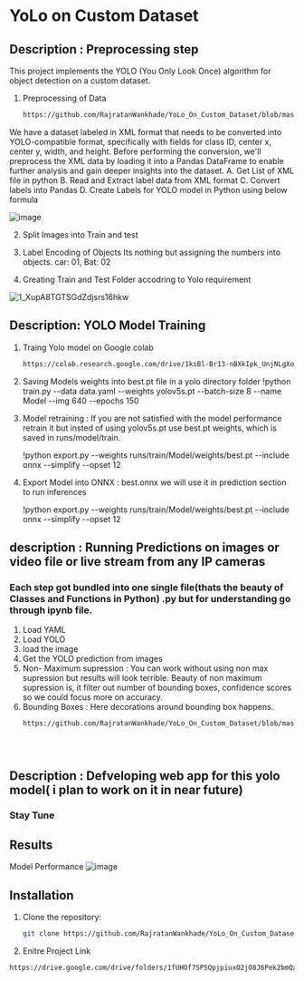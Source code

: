 # YoLo on Custom Dataset

## Description : Preprocessing step
This project implements the YOLO (You Only Look Once) algorithm for object detection on a custom dataset. 
1. Preprocessing of Data
   ```bash
   https://github.com/RajratanWankhade/YoLo_On_Custom_Dataset/blob/master/1_datapreparation/01_extract_object_info_xml.ipynb

We have a dataset labeled in XML format that needs to be converted into YOLO-compatible format, specifically with fields for class ID, center x, center y, width, and height. Before performing the conversion, we'll preprocess the XML data by loading it into a Pandas DataFrame to enable further analysis and gain deeper insights into the dataset.
            A. Get List of XML file in python
            B. Read and Extract label data from XML format
            C. Convert labels into Pandas
            D. Create Labels for YOLO model in Python using below formula 




   ![image](https://github.com/user-attachments/assets/8143a78f-678f-4e93-8e42-30ade68f0c44)


2. Split Images into Train and test

3. Label Encoding of Objects
   Its nothing but assigning the numbers into objects. car: 01, Bat: 02

   

5. Creating Train and Test Folder accodring to Yolo requirement



![1_XupA8TGTSGdZdjsrs16hkw](https://github.com/user-attachments/assets/37b423ab-fcbe-4888-ae95-6d925fdd0630)




## Description: YOLO Model Training 

1. Traing Yolo model on Google colab
   ```bash
   https://colab.research.google.com/drive/1ksBl-Br13-nBXkIpk_UnjNLgXo0bMIxA?usp=sharing

2. Saving Models weights into best.pt file in a yolo directory folder
         !python train.py --data data.yaml --weights yolov5s.pt --batch-size 8 --name Model --img 640 --epochs 150

   
4. Model retraining : If you are not satisfied with the model performance retrain it but insted of using yolov5s.pt use best.pt weights, which is saved in runs/model/train.

   !python export.py --weights runs/train/Model/weights/best.pt --include onnx --simplify --opset 12

   
5. Export Model into ONNX : best.onnx we will use it in prediction section to run inferences

   !python export.py --weights runs/train/Model/weights/best.pt --include onnx --simplify --opset 12



## description : Running Predictions on images or video file or live stream  from any IP cameras

### Each step got bundled into one single file(thats the beauty of Classes and Functions in Python) .py but for understanding go through ipynb file. 
1. Load YAML
2. Load YOLO
3. load the image
4. Get the YOLO prediction from images
5. Non- Maximum supression : You can work without using non max supression but results will look terrible. Beauty of non maximum supression is, it filter out number of bounding boxes, confidence scores so we could focus more on accuracy.
6. Bounding Boxes : Here decorations around bounding box happens.
   ```bash
   https://github.com/RajratanWankhade/YoLo_On_Custom_Dataset/blob/master/2_Predictions/yolo_predictions.py


   
   

## Description : Defveloping web app for this yolo model( i plan to work on it in near future)


### Stay Tune

   

## Results       


   
 Model Performance
 ![image](https://github.com/user-attachments/assets/358efc70-3993-4b3a-837f-f056a7472f8e)


 
 

## Installation
1. Clone the repository:
   ```bash
   git clone https://github.com/RajratanWankhade/YoLo_On_Custom_Dataset.git

2. Enitre Project Link
```bash
https://drive.google.com/drive/folders/1fUHOf7SP5QpjpiuxO2jO8J6Pek2bmQxS?usp=sharing   



